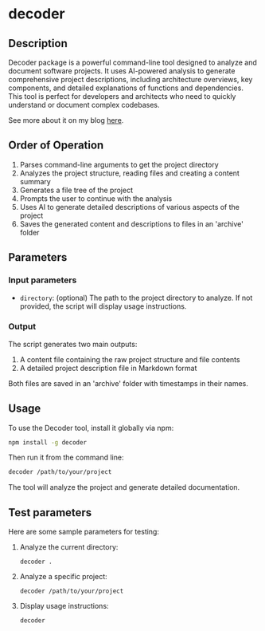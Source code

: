 # decoder

## Description

Decoder package is a powerful command-line tool designed to analyze and document software projects. It uses AI-powered analysis to generate comprehensive project descriptions, including architecture overviews, key components, and detailed explanations of functions and dependencies. This tool is perfect for developers and architects who need to quickly understand or document complex codebases.

See more about it on my blog [here](https://hooshmand.net/decoder-script-summarise-application/).

## Order of Operation

1. Parses command-line arguments to get the project directory
2. Analyzes the project structure, reading files and creating a content summary
3. Generates a file tree of the project
4. Prompts the user to continue with the analysis
5. Uses AI to generate detailed descriptions of various aspects of the project
6. Saves the generated content and descriptions to files in an 'archive' folder

## Parameters

### Input parameters
- `directory`: (optional) The path to the project directory to analyze. If not provided, the script will display usage instructions.

### Output
The script generates two main outputs:
1. A content file containing the raw project structure and file contents
2. A detailed project description file in Markdown format

Both files are saved in an 'archive' folder with timestamps in their names.

## Usage 

To use the Decoder tool, install it globally via npm:

```bash
npm install -g decoder
```

Then run it from the command line:

```bash
decoder /path/to/your/project
```

The tool will analyze the project and generate detailed documentation.

## Test parameters

Here are some sample parameters for testing:

1. Analyze the current directory:
   ```
   decoder .
   ```

2. Analyze a specific project:
   ```
   decoder /path/to/your/project
   ```

3. Display usage instructions:
   ```
   decoder
   ```
